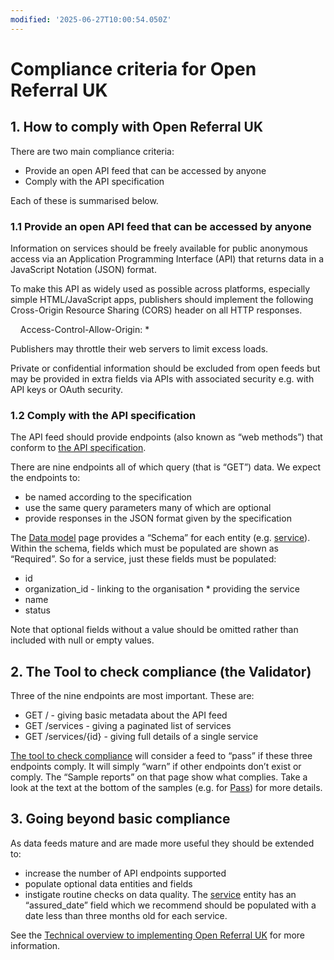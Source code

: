 ```yaml
---
modified: '2025-06-27T10:00:54.050Z'
---
```


# Compliance criteria for Open Referral UK

## 1. How to comply with Open Referral UK

There are two main compliance criteria:
* Provide an open API feed that can be accessed by anyone
* Comply with the API specification

Each of these is summarised below.

### 1.1 Provide an open API feed that can be accessed by anyone

Information on services should be freely available for public anonymous access via an Application Programming Interface (API) that returns data in a JavaScript Notation (JSON) format. 

To make this API as widely used as possible across platforms, especially simple HTML/JavaScript apps, publishers should implement the following Cross-Origin Resource Sharing (CORS) header on all HTTP responses.

&nbsp;&nbsp;&nbsp;&nbsp;Access-Control-Allow-Origin: *

Publishers may throttle their web servers to limit excess loads.

Private or confidential information should be excluded from open feeds but may be provided in extra fields via APIs with associated security e.g. with API keys or OAuth security.

### 1.2 Comply with the API specification

The API feed should provide endpoints (also known as “web methods”) that conform to [the API specification](https://openreferraluk.org/developers/api).

There are nine endpoints all of which query (that is “GET”) data. We expect the endpoints to:
* be named according to the specification
* use the same query parameters many of which are optional
* provide responses in the JSON format given by the specification

The [Data model](https://openreferraluk.org/developers/schemata) page provides a “Schema” for each entity (e.g. [service](https://openreferraluk.org/developers/schemata#service)). Within the schema, fields which must be populated are shown as “Required”. So for a service, just these fields must be populated:
* id
* organization_id - linking to the organisation * providing the service
* name
* status

Note that optional fields without a value should be omitted rather than included with null or empty values.

## 2. The Tool to check compliance (the Validator)

Three of the nine endpoints are most important. These are:
* GET / - giving basic metadata about the API feed
* GET /services - giving a paginated list of services
* GET /services/{id} - giving full details of a single service

[The tool to check compliance](https://openreferraluk.org/developers/validator) will consider a feed to “pass” if these three endpoints comply. It will simply “warn” if other endpoints don’t exist or comply. The “Sample reports” on that page show what complies. Take a look at the text at the bottom of the samples (e.g. for [Pass](https://openreferraluk.org/developers/validator/edcf9d03-47dd-4c46-833b-e9831d505c72?uri=https://oruk-api-2a920f51d6bb.herokuapp.com/api/mock)) for more details.

## 3. Going beyond basic compliance

As data feeds mature and are made more useful they should be extended to:
* increase the number of API endpoints supported
* populate optional data entities and fields
* instigate routine checks on data quality. The [service](https://openreferraluk.org/developers/schemata#service) entity has an “assured_date” field which we recommend should be populated with a date less than three months old for each service.

See the [Technical overview to implementing Open Referral UK](https://openreferraluk.org/developers/overview) for more information.
